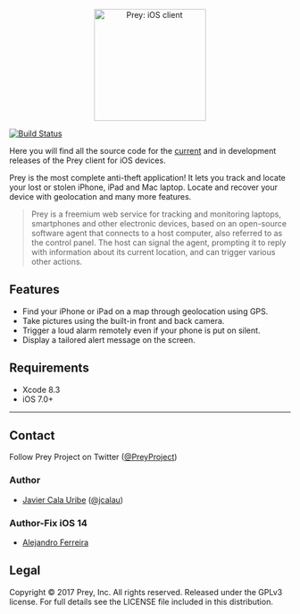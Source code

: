 <p align="center">
  <img src="https://repository-images.githubusercontent.com/1000650/9f546780-e0b6-11ea-9e53-a82f8e775fbb" alt="Prey: iOS client" height="200" width="200"/>
</p>

[![Build Status](https://travis-ci.org/prey/prey-ios-client.svg?branch=master)](https://travis-ci.org/prey/prey-ios-client)

Here you will find all the source code for the [current](https://bitly.com/preyios) and in development releases of the Prey client for iOS devices.

Prey is the most complete anti-theft application! It lets you track and locate your lost or stolen iPhone, iPad and Mac laptop. Locate and recover your device with geolocation and many more features.

> Prey is a freemium web service for tracking and monitoring laptops, smartphones and other electronic devices, based on an open-source software agent that connects to a host computer, also referred to as the control panel. The host can signal the agent, prompting it to reply with information about its current location, and can trigger various other actions.

## Features

- Find your iPhone or iPad on a map through geolocation using GPS.
- Take pictures using the built-in front and back camera.
- Trigger a loud alarm remotely even if your phone is put on silent.
- Display a tailored alert message on the screen.

## Requirements

- Xcode 8.3
- iOS 7.0+

---

## Contact

Follow Prey Project on Twitter ([@PreyProject](https://twitter.com/PreyProject))

### Author

- [Javier Cala Uribe](http://github.com/jcalau) ([@jcalau](https://twitter.com/jcalau))


### Author-Fix iOS 14

- [Alejandro Ferreira](https://github.com/xhidnoda)

## Legal

Copyright © 2017 Prey, Inc. All rights reserved.
Released under the GPLv3 license.
For full details see the LICENSE file included in this distribution.
